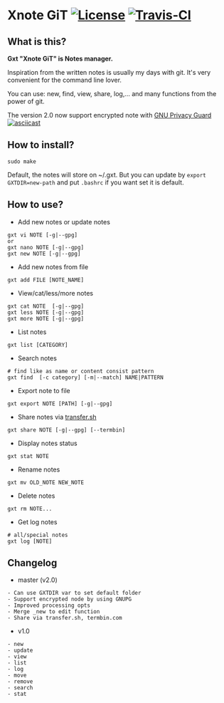 # Xnote GiT [![License](https://img.shields.io/:license-GPL--3.0-blue.svg)](https://opensource.org/licenses/GPL-3.0) [![Travis-CI](https://travis-ci.org/TxGVNN/gxt.svg?branch=master)](https://travis-ci.org/TxGVNN/gxt)
## What is this?
**Gxt "Xnote GiT" is Notes manager.**

Inspiration from the written notes is usually my days with git. It's very convenient for the command line lover.

You can use: new, find, view, share, log,... and many functions from the power of git.

The version 2.0 now support encrypted note with [GNU Privacy Guard](https://www.gnupg.org)
[![asciicast](https://asciinema.org/a/4hovdgyvsja9104o0dlx0cjsb.png)](https://asciinema.org/a/4hovdgyvsja9104o0dlx0cjsb)

## How to install?

```
sudo make
```
Default, the notes will store on ~/.gxt. But you can update by `export GXTDIR=new-path` and put `.bashrc` if you want set it is default.

## How to use?

- Add new notes or update notes
```
gxt vi NOTE [-g|--gpg]
or
gxt nano NOTE [-g|--gpg]
gxt new NOTE [-g|--gpg]
```

- Add new notes from file
```
gxt add FILE [NOTE_NAME]
```

- View/cat/less/more notes
```
gxt cat NOTE  [-g|--gpg]
gxt less NOTE [-g|--gpg]
gxt more NOTE [-g|--gpg]
```

- List notes
```
gxt list [CATEGORY]
```

- Search notes
```
# find like as name or content consist pattern
gxt find  [-c category] [-m|--match] NAME|PATTERN
```

- Export note to file 
```
gxt export NOTE [PATH] [-g|--gpg]

```

- Share notes via [transfer.sh](transfer.sh)
```
gxt share NOTE [-g|--gpg] [--termbin]
```
- Display notes status
```
gxt stat NOTE
```
- Rename notes
```
gxt mv OLD_NOTE NEW_NOTE
```

- Delete notes
```
gxt rm NOTE...
```

- Get log notes
```
# all/special notes
gxt log [NOTE]
```

## Changelog
- master (v2.0)
```
- Can use GXTDIR var to set default folder
- Support encrypted node by using GNUPG
- Improved processing opts
- Merge _new to edit function
- Share via transfer.sh, termbin.com
```
- v1.0
```
- new
- update
- view
- list
- log
- move
- remove
- search
- stat
```

